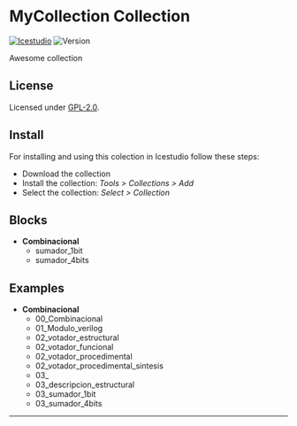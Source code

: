 

# MyCollection Collection

[![Icestudio][icestudio-image]][icestudio-url]
![Version][version-image]


Awesome collection


## License

Licensed under [GPL-2.0](https://opensource.org/licenses/GPL-2.0).

## Install

For installing and using this colection in Icestudio follow these steps:

* Download the collection
* Install the collection: *Tools > Collections > Add*
* Select the collection: *Select > Collection*


## Blocks
* **Combinacional**
  * sumador_1bit
  * sumador_4bits

## Examples
* **Combinacional**
  * 00_Combinacional
  * 01_Modulo_verilog
  * 02_votador_estructural
  * 02_votador_funcional
  * 02_votador_procedimental
  * 02_votador_procedimental_sintesis
  * 03_
  * 03_descripcion_estructural
  * 03_sumador_1bit
  * 03_sumador_4bits




-------


<!-- Badges -->
[icestudio-image]: https://img.shields.io/badge/collection-icestudio-blue.svg
[icestudio-url]: https://github.com/FPGAwars/icestudio
[version-image]: https://img.shields.io/badge/version-v0.1.0-orange.svg
